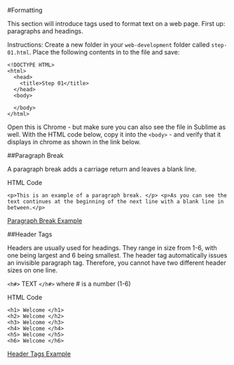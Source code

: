 #Formatting

This section will introduce tags used to format text on a web page. First up: paragraphs and headings.

Instructions: Create a new folder in your `web-development` folder called `step-01.html`. Place the following contents in to the file and save:

~~~
<!DOCTYPE HTML>
<html>
  <head>
    <title>Step 01</title>
  </head>
  <body>

  </body>
</html>
~~~

Open this is Chrome - but make sure you can also see the file in Sublime as well. With the HTML code below, copy it into the `<body>` - and verify that it displays in chrome as shown in the link below.

##Paragraph Break

A paragraph break adds a carriage return and leaves a blank line.

HTML Code
~~~
<p>This is an example of a paragraph break. </p> <p>As you can see the text continues at the beginning of the next line with a blank line in between.</p>
~~~
<a href="archives/examples/example1.htm" target="_blank">Paragraph Break Example</a>


##Header Tags

Headers are usually used for headings. They range in size from 1-6, with one being largest and 6 being smallest. The header tag automatically issues an invisible paragraph tag. Therefore, you cannot have two different header sizes on one line.

`<h#>` TEXT `</h#>` where # is a number (1-6)

HTML Code
~~~
<h1> Welcome </h1>
<h2> Welcome </h2>
<h3> Welcome </h3>
<h4> Welcome </h4>
<h5> Welcome </h5>
<h6> Welcome </h6>
~~~

<a href="archives/examples/Headings.htm" target="_blank">Header Tags Example</a>

